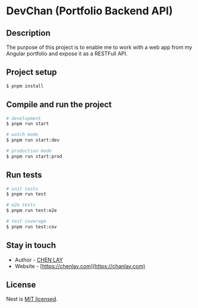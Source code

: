 # DevChan (Portfolio Backend API)

## Description

The purpose of this project is to enable me to work with a web app from my Angular portfolio and expose it as a RESTFull
API.

## Project setup

```bash
$ pnpm install
```

## Compile and run the project

```bash
# development
$ pnpm run start

# watch mode
$ pnpm run start:dev

# production mode
$ pnpm run start:prod
```

## Run tests

```bash
# unit tests
$ pnpm run test

# e2e tests
$ pnpm run test:e2e

# test coverage
$ pnpm run test:cov
```

## Stay in touch

- Author - [CHEN LAY](https://www.linkedin.com/in/chanlay/)
- Website - [https://chenlay.com](https://chanlay.com)

## License

Nest is [MIT licensed](https://github.com/nestjs/nest/blob/master/LICENSE).
